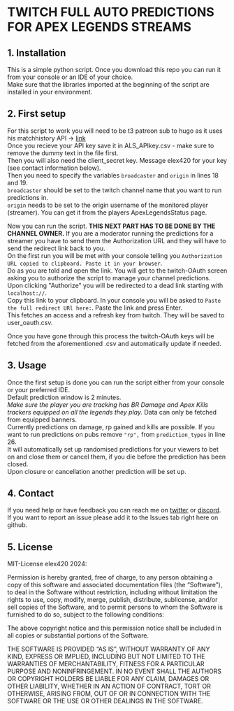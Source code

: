 # TWITCH FULL AUTO PREDICTIONS FOR APEX LEGENDS STREAMS

## 1. Installation
This is a simple python script. Once you download this repo you can run it from your console or an IDE of your choice.  
Make sure that the libraries imported at the beginning of the script are installed in your environment.  

## 2. First setup
For this script to work you will need to be t3 patreon sub to hugo as it uses his matchhistory API -> [link](https://www.patreon.com/hugodev/posts)  
Once you recieve your API key save it in ALS_APIkey.csv - make sure to remove the dummy text in the file first.  
Then you will also need the client_secret key. Message elex420 for your key (see contact information below).  
Then you need to specify the variables `broadcaster` and `origin` in lines 18 and 19.  
`broadcaster` should be set to the twitch channel name that you want to run predictions in.  
`origin` needs to be set to the origin username of the monitored player (streamer). You can get it from the players ApexLegendsStatus page.  

Now you can run the script. **THIS NEXT PART HAS TO BE DONE BY THE CHANNEL OWNER.** If you are a moderator running the predictions for a streamer you have to send them the Authorization URL and they will have to send the redirect link back to you.  
On the first run you will be met with your console telling you `Authorization URL copied to clipboard. Paste it in your browser`.  
Do as you are told and open the link. You will get to the twitch-OAuth screen asking you to authorize the script to manage your channel predictions. Upon clicking "Authorize" you will be redirected to a dead link starting with `localhost://`.  
Copy this link to your clipboard. In your console you will be asked to `Paste the full redirect URl here:`. Paste the link and press Enter.  
This fetches an access and a refresh key from twitch. They will be saved to user_oauth.csv.  

Once you have gone through this process the twitch-OAuth keys will be fetched from the aforementioned .csv and automatically update if needed.

## 3. Usage
Once the first setup is done you can run the script either from your console or your preferred IDE.  
Default prediction window is 2 minutes.  
*Make sure the player you are tracking has BR Damage and Apex Kills trackers equipped on all the legends they play.* Data can only be fetched from equipped banners.  
Currently predictions on damage, rp gained and kills are possible. If you want to run predictions on pubs remove `"rp",` from `prediction_types` in line 26.  
It will automatically set up randomised predictions for your viewers to bet on and close them or cancel them, if you die before the prediction has been closed.  
Upon closure or cancellation another prediction will be set up.   

## 4. Contact  
If you need help or have feedback you can reach me on [twitter](https://twitter.com/whotookelex420) or [discord](https://discordapp.com/users/elex420#4962).  
If you want to report an issue please add it to the Issues tab right here on github.  

## 5. License  

MIT-License elex420 2024:  
  
Permission is hereby granted, free of charge, to any person obtaining a copy of this software and associated documentation files (the “Software”), to deal in the Software without restriction, including without limitation the rights to use, copy, modify, merge, publish, distribute, sublicense, and/or sell copies of the Software, and to permit persons to whom the Software is furnished to do so, subject to the following conditions:

The above copyright notice and this permission notice shall be included in all copies or substantial portions of the Software.

THE SOFTWARE IS PROVIDED “AS IS”, WITHOUT WARRANTY OF ANY KIND, EXPRESS OR IMPLIED, INCLUDING BUT NOT LIMITED TO THE WARRANTIES OF MERCHANTABILITY, FITNESS FOR A PARTICULAR PURPOSE AND NONINFRINGEMENT. IN NO EVENT SHALL THE AUTHORS OR COPYRIGHT HOLDERS BE LIABLE FOR ANY CLAIM, DAMAGES OR OTHER LIABILITY, WHETHER IN AN ACTION OF CONTRACT, TORT OR OTHERWISE, ARISING FROM, OUT OF OR IN CONNECTION WITH THE SOFTWARE OR THE USE OR OTHER DEALINGS IN THE SOFTWARE.